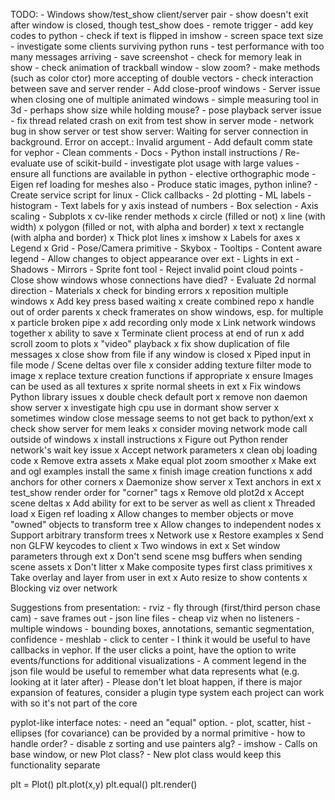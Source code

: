 TODO:
	- Windows show/test_show client/server pair - show doesn't exit after window is closed, though test_show does
	- remote trigger
	- add key codes to python
	- check if text is flipped in imshow
	- screen space text size
	- investigate some clients surviving python runs
	- test performance with too many messages arriving
	- save screenshot
	- check for memory leak in show
	- check animation of trackball window - slow zoom?
	- make methods (such as color ctor) more accepting of double vectors
	- check interaction between save and server render
	- Add close-proof windows
	- Server issue when closing one of multiple animated windows
	- simple measuring tool in 3d - perhaps show size while holding mouse?
	- pose playback server issue
	- fix thread related crash on exit from test show in server mode
	- network bug in show server or test show server:
		Waiting for server connection in background.
		Error on accept.: Invalid argument
	- Add default comm state for vephor
	- Clean comments
	- Docs
	- Python install instructions / Re-evaluate use of scikit-build
	- investigate plot usage with large values
	- ensure all functions are available in python
	- elective orthographic mode
	- Eigen ref loading for meshes also
	- Produce static images, python inline?
	- Create service script for linux
	- Click callbacks
	- 2d plotting
		- ML labels
		- histogram
		- Text labels for y axis instead of numbers
		- Box selection
		- Axis scaling
		- Subplots
		x cv-like render methods
			x circle (filled or not)
			x line (with width)
			x polygon (filled or not, with alpha and border)
			x text
			x rectangle (with alpha and border)
		x Thick plot lines
		x imshow
		x Labels for axes
		x Legend
		x Grid
	- Pose/Camera primitive
	- Skybox
	- Tooltips
	- Content aware legend
	- Allow changes to object appearance over ext
	- Lights in ext
	- Shadows
	- Mirrors
	- Sprite font tool
	- Reject invalid point cloud points
	- Close show windows whose connections have died?
	- Evaluate 2d normal direction
	- Materials
	x check for binding errors
	x reposition multiple windows
	x Add key press based waiting
	x create combined repo
	x handle out of order parents
	x check framerates on show windows, esp. for multiple
	x particle broken pipe
	x add recording only mode
	x Link network windows together
	x ability to save
	x Terminate client process at end of run
	x add scroll zoom to plots
	x "video" playback
	x fix show duplication of file messages
	x close show from file if any window is closed
	x Piped input in file mode / Scene deltas over file
	x consider adding texture filter mode to image
	x replace texture creation functions if appropriate
	x ensure Images can be used as all textures
	x sprite normal sheets in ext
	x Fix windows Python library issues
	x double check default port
	x remove non daemon show server
	x investigate high cpu use in dormant show server
	x sometimes window close message seems to not get back to python/ext
	x check show server for mem leaks
	x consider moving network mode call outside of windows
	x install instructions
	x Figure out Python render network's wait key issue
	x Accept network parameters
	x clean obj loading code
	x Remove extra assets
	x Make equal plot zoom smoother
	x Make ext and ogl examples install the same
	x finish image creation functions
	x add anchors for other corners
	x Daemonize show server
	x Text anchors in ext
	x test_show render order for "corner" tags
	x Remove old plot2d
	x Accept scene deltas
	x Add ability for ext to be server as well as client
	x Threaded load
	x Eigen ref loading
	x Allow changes to member objects or move "owned" objects to transform tree
	x Allow changes to independent nodes
	x Support arbitrary transform trees
	x Network use
	x Restore examples
	x Send non GLFW keycodes to client
	x Two windows in ext
	x Set window parameters through ext
	x Don't send scene msg buffers when sending scene assets
	x Don't litter
	x Make composite types first class primitives
	x Take overlay and layer from user in ext
	x Auto resize to show contents
	x Blocking viz over network

Suggestions from presentation:
	- rviz - fly through (first/third person chase cam)
	- save frames out
	- json line files
	- cheap viz when no listeners
	- multiple windows
	- bounding boxes, annotations, semantic segmentation, confidence
	- meshlab - click to center
	- I think it would be useful to have callbacks in vephor. If the user clicks a point, have the option to write events/functions for additional visualizations
	- A comment legend in the json file would be useful to remember what data represents what (e.g. looking at it later after)
	- Please don't let bloat happen, if there is major expansion of features, consider a plugin type system each project can work with so it's not part of the core

pyplot-like interface notes:
	- need an "equal" option.
	- plot, scatter, hist
	- ellipses (for covariance) can be provided by a normal primitive - how to handle order?
	- disable z sorting and use painters alg?
	- imshow
	- Calls on base window, or new Plot class?
		- New plot class would keep this functionality separate

plt = Plot()
plt.plot(x,y)
plt.equal()
plt.render()
